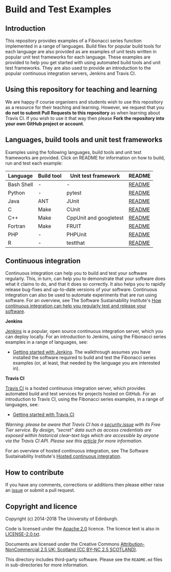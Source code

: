 Build and Test Examples
=======================

Introduction
------------

This repository provides examples of a Fibonacci series function implemented in a range of languages. Build files for popular build tools for each language are also provided as are examples of unit tests written in popular unit test frameworks for each language. These examples are provided to help you get started with using automated build tools and unit test frameworks. They are also used to provide an introduction to the popular continuous integration servers, Jenkins and Travis CI.

Using this repository for teaching and learning
-----------------------------------------------

We are happy if course organisers and students wish to use this repository as a resource for their teaching and learning. However, we request that you **do not to submit Pull Requests to this repository** as when learning about Travis CI. If you wish to use it that way then please **Fork the repository into your own GitHub project or account**.

Languages, build tools and unit test frameworks
-----------------------------------------------

Examples using the following languages, build tools and unit test frameworks are provided. Click on README for information on how to build, run and test each example:

| Language | Build tool | Unit test framework | README |
| -------- | ---------- | ------------------- | ------ |
| Bash Shell | - | - | [README](./sh/README.md) |
| Python | - | pytest | [README](./python/README.md) |
| Java | ANT | JUnit | [README](./java/README.md) |
| C | Make | CUnit | [README](./c/README.md) |
| C++ | Make | CppUnit and googletest | [README](./cpp/README.md) |
| Fortran | Make | FRUIT | [README](./fortran/README.md) |
| PHP | - |  PHPUnit | [README](./php/README.md) |
| R | - |  testthat | [README](./R/README.md) |

Continuous integration
----------------------

Continuous integration can help you to build and test your software regularly. This, in turn, can help you to demonstrate that your software does what it claims to do, and that it does so correctly. It also helps you to rapidly release bug-fixes and up-to-date versions of your software. Continuous integration can also be used to automate experiments that are run using software. For an overview, see The Software Sustainability Institute's [How continuous integration can help you regularly test and release your software](http://software.ac.uk/how-continuous-integration-can-help-you-regularly-test-and-release-your-software).

**Jenkins**

[Jenkins](http://jenkins-ci.org) is a popular, open source continuous integration server, which you can deploy locally. For an introduction to Jenkins, using the Fibonacci series examples in a range of languages, see:

* [Getting started with Jenkins](./jenkins/README.md). The walkthrough assumes you have installed the software required to build and test the Fibonacci series examples (or, at least, that needed by the language you are interested in).

**Travis CI**

[Travis CI](https://travis-ci.org/) is a hosted continuous integration server, which provides automated build and test services for projects hosted on GitHub.  For an introduction to Travis CI, using the Fibonacci series examples, in a range of languages, see:

* [Getting started with Travis CI](./travis/README.md)

*Warning: please be aware that Travis CI has a [security issue](https://blog.aquasec.com/travis-ci-security) with its Free Tier service. By design, “secret” data such as access credentials are exposed within historical clear-text logs which are accessible by anyone via the Travis CI API. Please see this [article](https://blog.aquasec.com/travis-ci-security) for more information.*

For an overview of hosted continuous integration, see The Software Sustainability Institute's [Hosted continuous integration](http://www.software.ac.uk/resources/guides/hosted-continuous-integration).

How to contribute
-----------------

If you have any comments, corrections or additions then please either raise an [issue](https://github.com/softwaresaved/build_and_test_examples/issues) or submit a pull request.

Copyright and licence
---------------------

Copyright (c) 2014-2018 The University of Edinburgh.

Code is licensed under the [Apache 2.0](http://www.apache.org/licenses/LICENSE-2.0.html) licence. The licence text is also in [LICENSE-2.0.txt](./LICENSE-2.0.txt).

Documents are licensed under the Creative Commons [Attribution-NonCommercial 2.5 UK: Scotland (CC BY-NC 2.5 SCOTLAND)](http://creativecommons.org/licenses/by-nc/2.5/scotland/).

This directory includes third-party software. Please see the `README.md` files in sub-directories for more information. 
